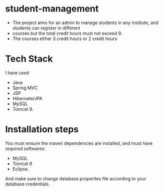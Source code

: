 # student-management
* The project aims for an admin to manage students in any institute, and students can register in different
* courses but the total credit hours must not exceed 9.
* The courses either 3 credit hours or 2 credit hours

# Tech Stack
I have used 
* Java
* Spring MVC
* JSP
* Hibernate/JPA
* MySQL
* Tomcat 9.

# Installation steps
You must ensure the maven dependencies are installed, and must have required softwares:
* MySQL
* Tomcat 9
* Eclipse.

And make sure to change database.properites file according to your database credentials.
